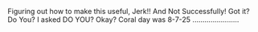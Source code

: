Figuring out how to make this useful, Jerk!! And Not Successfully! Got it? Do You? I asked DO YOU? Okay? Coral day was 8-7-25 .......................
